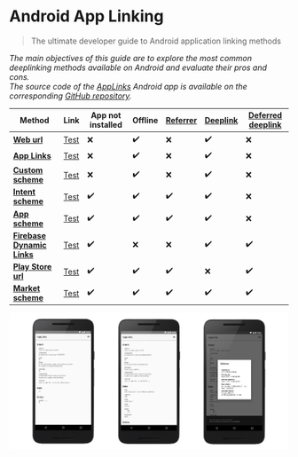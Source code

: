 # Android App Linking

> The ultimate developer guide to Android application linking methods

*The main objectives of this guide are to explore the most common deeplinking methods available on Android and evaluate their pros and cons.*  
*The source code of the [AppLinks](https://play.google.com/store/apps/details?id=fr.smarquis.applinks) Android app is available on the corresponding [GitHub repository](https://github.com/SimonMarquis/Android-App-Linking).*

| Method | Link | App not installed | Offline | [Referrer][misc/referrer-receiver] | [Deeplink][misc/deeplinking] | [Deferred deeplink][misc/deferred-deeplink] |
|---|---|---|---|---|---|---|
| **[Web url](web-url.md)** | [Test][test-web-url] | ❌ | ✔️ | ❌ | ✔️ | ❌ |
| **[App Links](app-links.md)** | [Test][test-app-links] | ❌ | ✔️ | ❌ | ✔️ | ❌ |
| **[Custom scheme](custom-scheme.md)** | [Test][test-custom-scheme] | ❌ | ✔️ | ❌ | ✔️ | ❌ |
| **[Intent scheme](intent-scheme.md)** | [Test][test-intent-scheme] | ✔️ | ✔️ | ✔️ | ✔️ | ❌ |
| **[App scheme](app-scheme.md)** | [Test][test-app-scheme] | ✔️ | ✔️ | ✔️ | ✔️ | ❌ |
| **[Firebase Dynamic Links](firebase-dynamic-links.md)** | [Test][test-firebase-dynamic-links] | ✔️ | ❌ | ❌ | ✔️ | ✔️ |
| **[Play Store url](play-store-url.md)** | [Test][test-play-store-url] | ✔️ | ✔️ | ✔️ | ❌ | ✔️ |
| **[Market scheme](market-scheme.md)** | [Test][test-market-scheme] | ✔️ | ✔️ | ✔️ | ✔️ | ✔️ |

![](assets/picture.png)

[test-web-url]: http://smarquis.fr/action?key=value#data
[test-app-links]: https://smarquis.fr/action?key=value#data
[test-custom-scheme]: link://smarquis.fr/action?key=value#data
[test-intent-scheme]: intent://smarquis.fr/action?key=value#data#Intent;scheme=link;package=fr.smarquis.applinks;S.key=value;S.market_referrer=my%20referrer%20data;end
[test-app-scheme]: android-app://fr.smarquis.applinks/https/smarquis.fr/action?key=value#data#Intent;S.key=value;S.market_referrer=my%20referrer%20data;end
[test-firebase-dynamic-links]: https://mr7f2.app.goo.gl/Tbeh
[test-play-store-url]: https://play.google.com/store/apps/details?id=fr.smarquis.applinks&url=link%3A%2F%2Fsmarquis.fr%2Faction%3Fkey%3Dvalue%23data&referrer=my%20referrer%20data
[test-market-scheme]: market://details?id=fr.smarquis.applinks&url=link%3A%2F%2Fsmarquis.fr%2Faction%3Fkey%3Dvalue%23data&referrer=my%20referrer%20data

[misc/referrer-receiver]: misc.md#referrer-receiver
[misc/deeplinking]: misc.md#deeplinking
[misc/deferred-deeplink]: misc.md#deferred-deeplink
